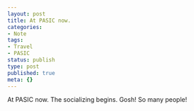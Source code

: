 ```yaml
---
layout: post
title: At PASIC now.
categories:
- Note
tags:
- Travel
- PASIC
status: publish
type: post
published: true
meta: {}
---
```


At PASIC now. The socializing begins. Gosh! So many people!
